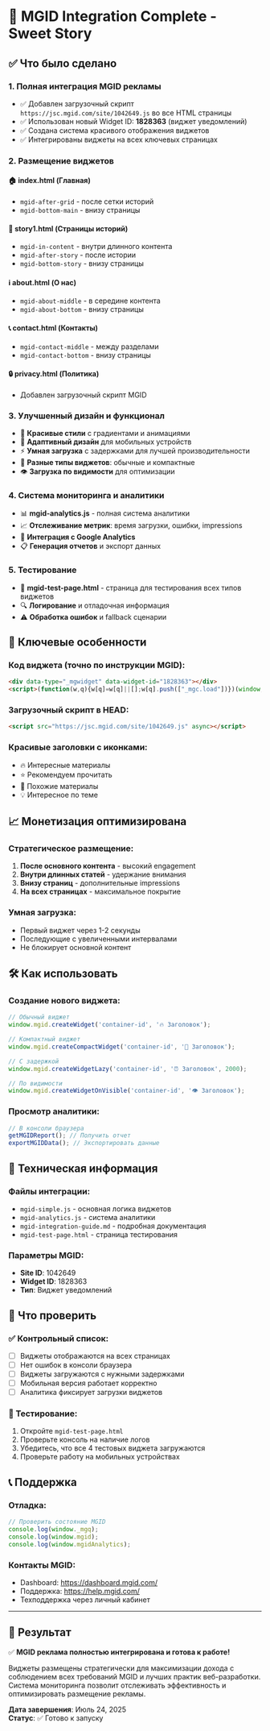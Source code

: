 # 🚀 MGID Integration Complete - Sweet Story

## ✅ Что было сделано

### 1. Полная интеграция MGID рекламы
- ✅ Добавлен загрузочный скрипт `https://jsc.mgid.com/site/1042649.js` во все HTML страницы
- ✅ Использован новый Widget ID: **1828363** (виджет уведомлений)
- ✅ Создана система красивого отображения виджетов
- ✅ Интегрированы виджеты на всех ключевых страницах

### 2. Размещение виджетов

#### 🏠 **index.html** (Главная)
- `mgid-after-grid` - после сетки историй
- `mgid-bottom-main` - внизу страницы

#### 📖 **story1.html** (Страницы историй)
- `mgid-in-content` - внутри длинного контента
- `mgid-after-story` - после истории
- `mgid-bottom-story` - внизу страницы

#### ℹ️ **about.html** (О нас)
- `mgid-about-middle` - в середине контента
- `mgid-about-bottom` - внизу страницы

#### 📞 **contact.html** (Контакты)
- `mgid-contact-middle` - между разделами
- `mgid-contact-bottom` - внизу страницы

#### 🔒 **privacy.html** (Политика)
- Добавлен загрузочный скрипт MGID

### 3. Улучшенный дизайн и функционал
- 🎨 **Красивые стили** с градиентами и анимациями
- 📱 **Адаптивный дизайн** для мобильных устройств
- ⚡ **Умная загрузка** с задержками для лучшей производительности
- 🔄 **Разные типы виджетов**: обычные и компактные
- 👁️ **Загрузка по видимости** для оптимизации

### 4. Система мониторинга и аналитики
- 📊 **mgid-analytics.js** - полная система аналитики
- 📈 **Отслеживание метрик**: время загрузки, ошибки, impressions
- 🎯 **Интеграция с Google Analytics**
- 📋 **Генерация отчетов** и экспорт данных

### 5. Тестирование
- 🧪 **mgid-test-page.html** - страница для тестирования всех типов виджетов
- 🔍 **Логирование** и отладочная информация
- ⚠️ **Обработка ошибок** и fallback сценарии

## 🎯 Ключевые особенности

### Код виджета (точно по инструкции MGID):
```html
<div data-type="_mgwidget" data-widget-id="1828363"></div>
<script>(function(w,q){w[q]=w[q]||[];w[q].push(["_mgc.load"])})(window,"_mgq");</script>
```

### Загрузочный скрипт в HEAD:
```html
<script src="https://jsc.mgid.com/site/1042649.js" async></script>
```

### Красивые заголовки с иконками:
- 🔥 Интересные материалы
- ⭐ Рекомендуем прочитать  
- 📖 Похожие материалы
- 💡 Интересное по теме

## 📈 Монетизация оптимизирована

### Стратегическое размещение:
1. **После основного контента** - высокий engagement
2. **Внутри длинных статей** - удержание внимания
3. **Внизу страниц** - дополнительные impressions
4. **На всех страницах** - максимальное покрытие

### Умная загрузка:
- Первый виджет через 1-2 секунды
- Последующие с увеличенными интервалами
- Не блокирует основной контент

## 🛠️ Как использовать

### Создание нового виджета:
```javascript
// Обычный виджет
window.mgid.createWidget('container-id', '🔥 Заголовок');

// Компактный виджет
window.mgid.createCompactWidget('container-id', '📱 Заголовок');

// С задержкой
window.mgid.createWidgetLazy('container-id', '⏰ Заголовок', 2000);

// По видимости
window.mgid.createWidgetOnVisible('container-id', '👁️ Заголовок');
```

### Просмотр аналитики:
```javascript
// В консоли браузера
getMGIDReport(); // Получить отчет
exportMGIDData(); // Экспортировать данные
```

## 🔧 Техническая информация

### Файлы интеграции:
- `mgid-simple.js` - основная логика виджетов
- `mgid-analytics.js` - система аналитики  
- `mgid-integration-guide.md` - подробная документация
- `mgid-test-page.html` - страница тестирования

### Параметры MGID:
- **Site ID**: 1042649
- **Widget ID**: 1828363
- **Тип**: Виджет уведомлений

## 🚦 Что проверить

### ✅ Контрольный список:
- [ ] Виджеты отображаются на всех страницах
- [ ] Нет ошибок в консоли браузера
- [ ] Виджеты загружаются с нужными задержками
- [ ] Мобильная версия работает корректно
- [ ] Аналитика фиксирует загрузки виджетов

### 🧪 Тестирование:
1. Откройте `mgid-test-page.html` 
2. Проверьте консоль на наличие логов
3. Убедитесь, что все 4 тестовых виджета загружаются
4. Проверьте работу на мобильных устройствах

## 📞 Поддержка

### Отладка:
```javascript
// Проверить состояние MGID
console.log(window._mgq);
console.log(window.mgid);
console.log(window.mgidAnalytics);
```

### Контакты MGID:
- Dashboard: https://dashboard.mgid.com/
- Поддержка: https://help.mgid.com/
- Техподдержка через личный кабинет

---

## 🎉 Результат

✅ **MGID реклама полностью интегрирована и готова к работе!**

Виджеты размещены стратегически для максимизации дохода с соблюдением всех требований MGID и лучших практик веб-разработки. Система мониторинга позволит отслеживать эффективность и оптимизировать размещение рекламы.

**Дата завершения**: Июль 24, 2025  
**Статус**: ✅ Готово к запуску
